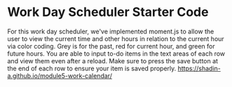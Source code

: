 # Work Day Scheduler Starter Code
For this work day scheduler, we've implemented moment.js to allow the user to view the current time and other hours in relation to the current hour via color coding. 
Grey is for the past, red for current hour, and green for future hours.
You are able to input to-do items in the text areas of each row and view them even after a reload.
Make sure to press the save button at the end of each row to ensure your item is saved properly.
https://shadin-a.github.io/module5-work-calendar/

